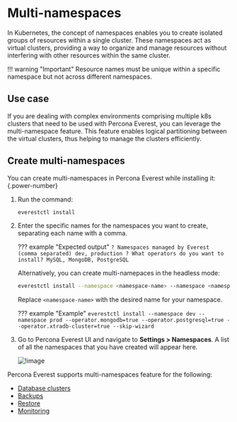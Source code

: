 # Multi-namespaces

In Kubernetes, the concept of namespaces enables you to create isolated groups of resources within a single cluster. These namespaces act as virtual clusters, providing a way to organize and manage resources without interfering with other resources within the same cluster.


!!! warning "Important"
    Resource names must be unique within a specific namespace but not across different namespaces.

## Use case

If you are dealing with complex environments comprising multiple k8s clusters that need to be used with Percona Everest, you can leverage the multi-namespace feature. This feature enables logical partitioning between the virtual clusters, thus helping to manage the clusters efficiently.

## Create multi-namespaces

You can create multi-namespaces in Percona Everest while installing it:
{.power-number}

1. Run the command:

    ```sh
    everestctl install
    ```

2. Enter the specific names for the namespaces you want to create, separating each name with a comma.

    ??? example "Expected output"
        ```
        ? Namespaces managed by Everest (comma separated) dev, production
        ? What operators do you want to install? MySQL, MongoDB, PostgreSQL        
        ```

    Alternatively, you can create multi-namepaces in the headless mode:

    ```sh
    everestctl install --namespace <namespace-name> --namespace <namespace-name> --operator.mongodb=true --operator.postgresql=true --operator.xtradb-cluster=true --skip-wizard
    ```
    Replace `<namespace-name>` with the desired name for your namespace.

    ??? example "Example"
        ```
        everestctl install --namespace dev --namespace prod --operator.mongodb=true --operator.postgresql=true --operator.xtradb-cluster=true --skip-wizard
        ```

3. Go to Percona Everest UI and navigate to <i class="uil uil-cog"></i> **Settings > Namespaces**. A list of all the namespaces that you have created will appear here.

     ![!image](../images/everest_multinamespaces.png)

Percona Everest supports multi-namespaces feature for the following:

- [Database clusters](use/db_provision.md)
- [Backups](use/CreateOnDemand.md)
- [Restore](use/RestoreBackup.md)
- [Monitoring](use/monitor_endpoints.md)










 


